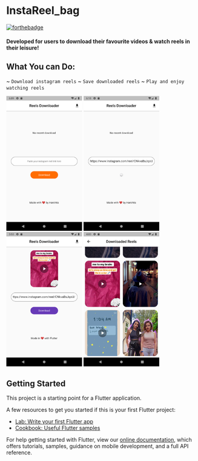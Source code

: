 # InstaReel_bag


[![forthebadge](https://forthebadge.com/images/badges/built-with-love.svg)](https://github.com/Harshita248)

#### Developed for users to download their favourite videos & watch reels in their leisure!

## What You can Do:

~ `Download instagram reels`
~ `Save downloaded reels`
~ `Play and enjoy watching reels`

<img src="https://github.com/Harshita248/Reels_downloader/blob/main/Screenshots/1.png" width="200"> <img src="https://github.com/Harshita248/Reels_downloader/blob/main/Screenshots/2.png" width="200"> <img src="https://github.com/Harshita248/Reels_downloader/blob/main/Screenshots/3.png" width="200"> <img src="https://github.com/Harshita248/Reels_downloader/blob/main/Screenshots/4.png" width="200">



## Getting Started

This project is a starting point for a Flutter application.

A few resources to get you started if this is your first Flutter project:

- [Lab: Write your first Flutter app](https://flutter.dev/docs/get-started/codelab)
- [Cookbook: Useful Flutter samples](https://flutter.dev/docs/cookbook)

For help getting started with Flutter, view our
[online documentation](https://flutter.dev/docs), which offers tutorials,
samples, guidance on mobile development, and a full API reference.
